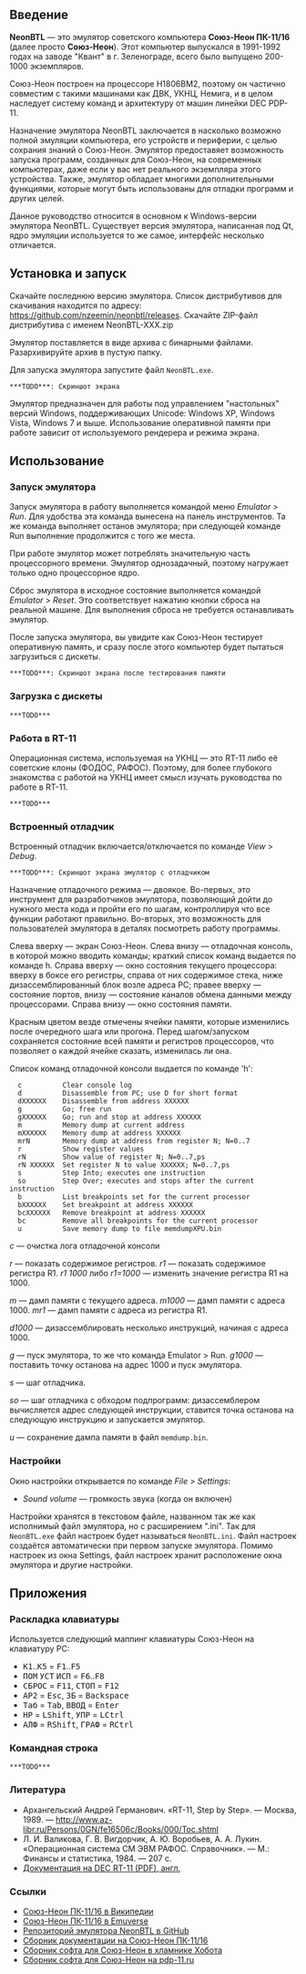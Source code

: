 

## Введение

**NeonBTL** — это эмулятор советского компьютера **Союз-Неон ПК-11/16** (далее просто **Союз-Неон**). Этот компьютер выпускался в 1991-1992 годах на заводе "Квант" в г. Зеленограде, всего было выпущено 200-1000 экземпляров.

Союз-Неон построен на процессоре Н1806ВМ2, поэтому он частично совместим с такими машинами как ДВК, УКНЦ, Немига, и в целом наследует систему команд и архитектуру от машин линейки DEC PDP-11.

Назначение эмулятора NeonBTL заключается в насколько возможно полной эмуляции компьютера, его устройств и периферии, с целью сохрания знаний о Союз-Неон. Эмулятор предоставяет возможность запуска программ, созданных для Союз-Неон, на современных компьютерах, даже если у вас нет реального экземпляра этого устройства. Также, эмулятор обладает многими дополнительными функциями, которые могут быть использованы для отладки программ и других целей.

Данное руководство относится в основном к Windows-версии эмулятора NeonBTL. Существует версия эмулятора, написанная под Qt, ядро эмуляции используется то же самое, интерфейс несколько отличается.

## Установка и запуск

Скачайте последнюю версию эмулятора.
Список дистрибутивов для скачивания находится по адресу: https://github.com/nzeemin/neonbtl/releases.
Скачайте ZIP-файл дистрибутива с именем NeonBTL-XXX.zip

Эмулятор поставляется в виде архива с бинарными файлами. Разархивируйте архив в пустую папку.

Для запуска эмулятора запустите файл `NeonBTL.exe`.

```***TODO***: Скриншот экрана```

Эмулятор предназначен для работы под управлением "настольных" версий Windows, поддерживающих Unicode: Windows XP, Windows Vista, Windows 7 и выше. Использование оперативной памяти при работе зависит от используемого рендерера и режима экрана.

## Использование

### Запуск эмулятора

Запуск эмулятора в работу выполняется командой меню *Emulator* > *Run*. Для удобства эта команда вынесена на панель инструментов. Та же команда выполняет останов эмулятора; при следующей команде Run выполнение продолжится с того же места.

При работе эмулятор может потреблять значительную часть процессорного времени.
Эмулятор однозадачный, поэтому нагружает только одно процессорное ядро.

Сброс эмулятора в исходное состояние выполняется командой *Emulator* > *Reset*. Это соответствует нажатию кнопки сброса на реальной машине. Для выполнения сброса не требуется останавливать эмулятор.

После запуска эмулятора, вы увидите как Союз-Неон тестирует оперативную память, и сразу после этого компьютер будет пытаться загрузиться с дискеты.

```***TODO***: Скриншот экрана после тестирования памяти```

### Загрузка с дискеты

```***TODO***```

### Работа в RT-11

Операционная система, используемая на УКНЦ — это RT-11 либо её советские клоны (ФОДОС, РАФОС). Поэтому, для более глубокого знакомства с работой на УКНЦ имеет смысл изучать руководства по работе в RT-11.

```***TODO***```

### Встроенный отладчик

Встроенный отладчик включается/отключается по команде *View* > *Debug*.

```***TODO***: Скриншот экрана эмулятор с отладчиком```

Назначение отладочного режима — двоякое. Во-первых, это инструмент для разработчиков эмулятора, позволяющий дойти до нужного места кода и пройти его по шагам, контроллируя что все функции работают правильно. Во-вторых, это возможность для пользователей эмулятора в деталях посмотреть работу программы.

Слева вверху — экран Союз-Неон. Слева внизу — отладочная консоль, в которой можно вводить команды; краткий список команд выдается по команде h. Справа вверху — окно состояния текущего процессора: вверху в боксе его регистры, справа от них содержимое стека, ниже дизассемблированный блок возле адреса PC; правее вверху — состояние портов, внизу — состояние каналов обмена данными между процессорами. Справа внизу — окно состояния памяти.

Красным цветом везде отмечены ячейки памяти, которые изменились после очередного шага или прогона. Перед шагом/запуском сохраняется состояние всей памяти и регистров процессоров, что позволяет о каждой ячейке сказать, изменилась ли она.

Список команд отладочной консоли выдается по команде 'h':
```
  c          Clear console log
  d          Disassemble from PC; use D for short format
  dXXXXXX    Disassemble from address XXXXXX
  g          Go; free run
  gXXXXXX    Go; run and stop at address XXXXXX
  m          Memory dump at current address
  mXXXXXX    Memory dump at address XXXXXX
  mrN        Memory dump at address from register N; N=0..7
  r          Show register values
  rN         Show value of register N; N=0..7,ps
  rN XXXXXX  Set register N to value XXXXXX; N=0..7,ps
  s          Step Into; executes one instruction
  so         Step Over; executes and stops after the current instruction
  b          List breakpoints set for the current processor
  bXXXXXX    Set breakpoint at address XXXXXX
  bcXXXXXX   Remove breakpoint at address XXXXXX
  bc         Remove all breakpoints for the current processor
  u          Save memory dump to file memdumpXPU.bin
```

*c* — очистка лога отладочной консоли

*r* — показать содержимое регистров.
*r1* — показать содержимое регистра R1.
*r1 1000* либо *r1=1000* — изменить значение регистра R1 на 1000.

*m* — дамп памяти с текущего адреса.
*m1000* — дамп памяти с адреса 1000.
*mr1* — дамп памяти с адреса из регистра R1.

*d1000* — дизассемблировать несколько инструкций, начиная с адреса 1000.

*g* — пуск эмулятора, то же что команда Emulator > Run.
*g1000* — поставить точку останова на адрес 1000 и пуск эмулятора.

*s* — шаг отладчика.

*so* — шаг отладчика с обходом подпрограмм: дизассемблером вычисляется адрес следующей инструкции, ставится точка останова на следующую инструкцию и запускается эмулятор.

*u* — сохранение дампа памяти в файл `memdump.bin`.


### Настройки

Окно настройки открывается по команде *File > Settings*:

* *Sound volume* — громкость звука (когда он включен)

Настройки хранятся в текстовом файле, названном так же как исполнимый файл эмулятора, но с расширением ".ini". Так для `NeonBTL.exe` файл настроек будет называться `NeonBTL.ini`. Файл настроек создаётся автоматически при первом запуске эмулятора. Помимо настроек из окна Settings, файл настроек хранит расположение окна эмулятора и другие настройки.


## Приложения

### Раскладка клавиатуры
Используется следующий маппинг клавиатуры Союз-Неон на клавиатуру PC:
 - <kbd>К1</kbd>..<kbd>К5</kbd> = <kbd>F1</kbd>..<kbd>F5</kbd>
 - <kbd>ПОМ</kbd> <kbd>УСТ</kbd> <kbd>ИСП</kbd> = <kbd>F6</kbd>..<kbd>F8</kbd>
 - <kbd>СБРОС</kbd> = <kbd>F11</kbd>, <kbd>СТОП</kbd> = <kbd>F12</kbd>
 - <kbd>АР2</kbd> = <kbd>Esc</kbd>, <kbd>ЗБ</kbd> = <kbd>Backspace</kbd>
 - <kbd>Таб</kbd> = <kbd>Tab</kbd>, <kbd>ВВОД</kbd> = <kbd>Enter</kbd>
 - <kbd>НР</kbd> = <kbd>LShift</kbd>, <kbd>УПР</kbd> = <kbd>LCtrl</kbd>
 - <kbd>АЛФ</kbd> = <kbd>RShift</kbd>, <kbd>ГРАФ</kbd> = <kbd>RCtrl</kbd>

### Командная строка

```***TODO***```

### Литература
 * Архангельский Андрей Германович. «RT-11, Step by Step». — Москва, 1989. — http://www.az-libr.ru/Persons/0GN/fe16506c/Books/000/Toc.shtml
 * Л. И. Валикова, Г. В. Вигдорчик, А. Ю. Воробьев, А. А. Лукин. «Операционная система СМ ЭВМ РАФОС. Справочник». — М.: Финансы и статистика, 1984. — 207 с.
 * [Документация на DEC RT-11 (PDF), англ.](http://www.bitsavers.org/pdf/dec/pdp11/rt11/)

### Ссылки
 * [Союз-Неон ПК-11/16 в Википедии](https://ru.wikipedia.org/wiki/%D0%A1%D0%BE%D1%8E%D0%B7-%D0%9D%D0%B5%D0%BE%D0%BD_%D0%9F%D0%9A-11/16)
 * [Союз-Неон ПК-11/16 в Emuverse](http://www.emuverse.ru/wiki/%D0%A1%D0%BE%D1%8E%D0%B7-%D0%9D%D0%B5%D0%BE%D0%BD_%D0%9F%D0%9A-11/16)
 * [Репозиторий эмулятора NeonBTL в GitHub](https://github.com/nzeemin/neonbtl)
 * [Сборник документации на Союз-Неон ПК-11/16](https://github.com/troosh/pk11-16/tree/master/Docs)
 * [Сборник софта для Союз-Неон в хламнике Хобота](https://archive.pdp-11.org.ru/vid/PK11_NEON/)
 * [Сборник софта для Союз-Неон на pdp-11.ru](http://mirrors.pdp-11.ru/_pk11-16/)

